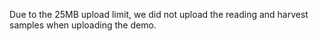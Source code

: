 Due to the 25MB upload limit, we did not upload the reading and harvest samples when uploading the demo.
